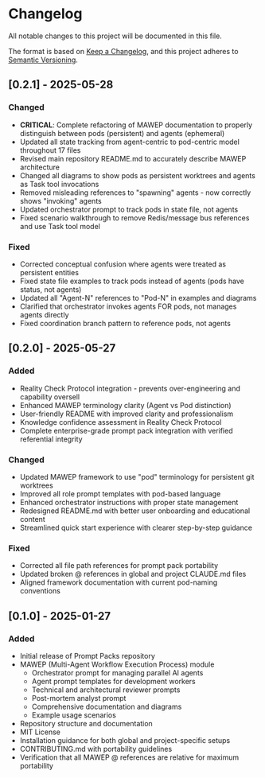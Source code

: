 # Changelog

All notable changes to this project will be documented in this file.

The format is based on [Keep a Changelog](https://keepachangelog.com/en/1.1.0/),
and this project adheres to [Semantic Versioning](https://semver.org/spec/v2.0.0.html).

## [0.2.1] - 2025-05-28

### Changed
- **CRITICAL**: Complete refactoring of MAWEP documentation to properly distinguish between pods (persistent) and agents (ephemeral)
- Updated all state tracking from agent-centric to pod-centric model throughout 17 files
- Revised main repository README.md to accurately describe MAWEP architecture
- Changed all diagrams to show pods as persistent worktrees and agents as Task tool invocations
- Removed misleading references to "spawning" agents - now correctly shows "invoking" agents
- Updated orchestrator prompt to track pods in state file, not agents
- Fixed scenario walkthrough to remove Redis/message bus references and use Task tool model

### Fixed
- Corrected conceptual confusion where agents were treated as persistent entities
- Fixed state file examples to track pods instead of agents (pods have status, not agents)
- Updated all "Agent-N" references to "Pod-N" in examples and diagrams
- Clarified that orchestrator invokes agents FOR pods, not manages agents directly
- Fixed coordination branch pattern to reference pods, not agents

## [0.2.0] - 2025-05-27

### Added
- Reality Check Protocol integration - prevents over-engineering and capability oversell
- Enhanced MAWEP terminology clarity (Agent vs Pod distinction)
- User-friendly README with improved clarity and professionalism
- Knowledge confidence assessment in Reality Check Protocol
- Complete enterprise-grade prompt pack integration with verified referential integrity

### Changed
- Updated MAWEP framework to use "pod" terminology for persistent git worktrees
- Improved all role prompt templates with pod-based language
- Enhanced orchestrator instructions with proper state management
- Redesigned README.md with better user onboarding and educational content
- Streamlined quick start experience with clearer step-by-step guidance

### Fixed
- Corrected all file path references for prompt pack portability
- Updated broken @ references in global and project CLAUDE.md files
- Aligned framework documentation with current pod-naming conventions

## [0.1.0] - 2025-01-27

### Added
- Initial release of Prompt Packs repository
- MAWEP (Multi-Agent Workflow Execution Process) module
  - Orchestrator prompt for managing parallel AI agents
  - Agent prompt templates for development workers
  - Technical and architectural reviewer prompts
  - Post-mortem analyst prompt
  - Comprehensive documentation and diagrams
  - Example usage scenarios
- Repository structure and documentation
- MIT License
- Installation guidance for both global and project-specific setups
- CONTRIBUTING.md with portability guidelines
- Verification that all MAWEP @ references are relative for maximum portability